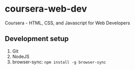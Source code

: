 # coursera-web-dev
Coursera - HTML, CSS, and Javascript for Web Developers

## Development setup

1) Git
2) NodeJS
3) browser-sync: `npm install -g browser-sync`
